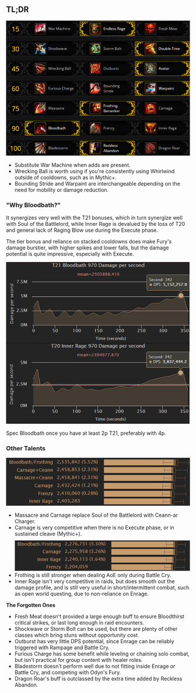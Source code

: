 ## TL;DR

<img class="border" src="/images/fury/talents/talents.png">

<ul>
<li>Substitute War Machine when adds are present.</li>
<li>Wrecking Ball is worth using if you're consistently using Whirlwind outside of cooldowns, such as in Mythic+.</li>
<li>Bounding Stride and Warpaint are interchangeable depending on the need for mobility or damage reduction.</li>
</ul>

### "Why Bloodbath?"

It synergizes very well with the T21 bonuses, which in turn synergize well with Soul of the Battlelord, while Inner Rage is devalued by the loss of T20 and general lack of Raging Blow use during the Execute phase.

The tier bonus and reliance on stacked cooldowns does make Fury's damage burstier, with higher spikes and lower falls, but the damage potential is quite impressive, especially with Execute.

<img class="border" src="/images/fury/talents/bloodbath.png">

Spec Bloodbath once you have at least 2p T21, preferably with 4p.

### Other Talents

<img class="border" src="/images/fury/talents/other-talents.png">

<ul>
<li>Massacre and Carnage replace Soul of the Battlelord with Ceann-ar Charger.</li>
<li>Carnage is very competitive when there is no Execute phase, or in sustained cleave (Mythic+).</li>
<img class="border" style="margin-top: 0.6rem" src="/images/fury/talents/carnage.png">
<li>Frothing is still stronger when dealing AoE only during Battle Cry.</li>
<li>Inner Rage isn't very competitive in raids, but does smooth out the damage profile, and is still very useful in short/intermittent combat, such as open world questing, due to non-reliance on Enrage.</li>
</ul>

**The Forgotten Ones**

<ul>
<li>Fresh Meat doesn't provided a large enough buff to ensure Bloodthirst critical strikes, or last long enough in raid encounters.</li>
<li>Shockwave or Storm Bolt can be used, but there are plenty of other classes which bring stuns without opportunity cost.</li>
<li>Outburst has very little DPS potential, since Enrage can be reliably triggered with Rampage and Battle Cry.</li>
<li>Furious Charge has some benefit while leveling or chaining solo combat, but isn't practical for group content with healer roles.</li>
<li>Bladestorm doesn't perform well due to not fitting inside Enrage or Battle Cry, and competing with Odyn's Fury.</li>
<li>Dragon Roar's buff is outclassed by the extra time added by Reckless Abandon.</li>
</ul>